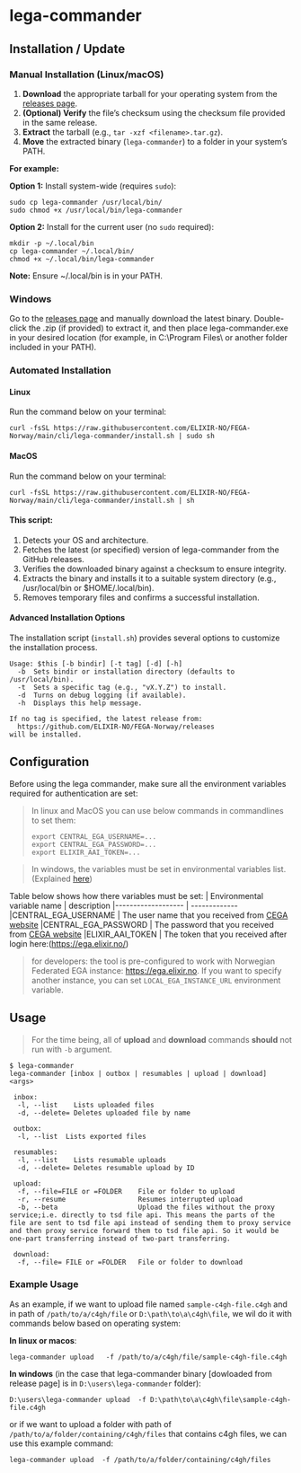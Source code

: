 


# lega-commander

## Installation / Update

### Manual Installation (Linux/macOS)

1. **Download** the appropriate tarball for your operating system from the [releases page](https://github.com/ELIXIR-NO/FEGA-Norway/releases?q=lega-commander-*-assets).
2. **(Optional) Verify** the file’s checksum using the checksum file provided in the same release.
3. **Extract** the tarball (e.g., `tar -xzf <filename>.tar.gz`).
4. **Move** the extracted binary (`lega-commander`) to a folder in your system’s PATH.

**For example:**

**Option 1:** Install system-wide (requires `sudo`):
   ```
   sudo cp lega-commander /usr/local/bin/
   sudo chmod +x /usr/local/bin/lega-commander
   ```
**Option 2:**  Install for the current user (no `sudo` required):
   ```
   mkdir -p ~/.local/bin
   cp lega-commander ~/.local/bin/
   chmod +x ~/.local/bin/lega-commander
   ```
**Note:** Ensure ~/.local/bin is in your PATH.

### Windows
Go to the [releases page](https://github.com/ELIXIR-NO/FEGA-Norway/releases?q=lega-commander-*-assets) and manually download the latest binary.
Double-click the .zip (if provided) to extract it, and then place lega-commander.exe in your desired location
(for example, in C:\Program Files\ or another folder included in your PATH).

### Automated Installation
#### Linux
Run the command below on your terminal:
```
curl -fsSL https://raw.githubusercontent.com/ELIXIR-NO/FEGA-Norway/main/cli/lega-commander/install.sh | sudo sh
```

#### MacOS
Run the command below on your terminal:
```
curl -fsSL https://raw.githubusercontent.com/ELIXIR-NO/FEGA-Norway/main/cli/lega-commander/install.sh | sh
```



#### This script:
1. Detects your OS and architecture.
2. Fetches the latest (or specified) version of lega-commander from the GitHub releases.
3. Verifies the downloaded binary against a checksum to ensure integrity.
4. Extracts the binary and installs it to a suitable system directory (e.g., /usr/local/bin or $HOME/.local/bin).
5. Removes temporary files and confirms a successful installation.


#### Advanced Installation Options

The installation script (`install.sh`) provides several options to customize the installation process.
```
Usage: $this [-b bindir] [-t tag] [-d] [-h]
  -b  Sets bindir or installation directory (defaults to /usr/local/bin).
  -t  Sets a specific tag (e.g., "vX.Y.Z") to install.
  -d  Turns on debug logging (if available).
  -h  Displays this help message.

If no tag is specified, the latest release from:
  https://github.com/ELIXIR-NO/FEGA-Norway/releases
will be installed.
```


## Configuration
Before using the lega commander, make sure all the environment variables required for authentication are set:
>In linux and MacOS you can use below commands in commandlines  to set them:
>
>```
>export CENTRAL_EGA_USERNAME=...
>export CENTRAL_EGA_PASSWORD=...
>export ELIXIR_AAI_TOKEN=...
>```

> In windows, the variables must be set in environmental variables list.(Explained [here](https://www.architectryan.com/2018/08/31/how-to-change-environment-variables-on-windows-10/))

Table below shows how there variables must be set:
| Environmental variable name        | description
|-------------------                | -------------
|CENTRAL_EGA_USERNAME               | The user name that you received from [CEGA website](https://ega-archive.org/)
|CENTRAL_EGA_PASSWORD               | The password that you received from [CEGA website](https://ega-archive.org/)
|ELIXIR_AAI_TOKEN                   | The token that you received after login here:(https://ega.elixir.no/)




>for developers: the tool is pre-configured to work with 
 Norwegian Federated EGA instance: https://ega.elixir.no.
 If you want to specify another instance, you can set `LOCAL_EGA_INSTANCE_URL` environment variable. 


## Usage

> For the time being, all of **upload** and **download** commands **should** not run with `-b` argument.
```
$ lega-commander
lega-commander [inbox | outbox | resumables | upload | download] <args>

 inbox:
  -l, --list    Lists uploaded files
  -d, --delete= Deletes uploaded file by name

 outbox:
  -l, --list  Lists exported files

 resumables:
  -l, --list    Lists resumable uploads
  -d, --delete= Deletes resumable upload by ID

 upload:
  -f, --file=FILE or =FOLDER    File or folder to upload
  -r, --resume                  Resumes interrupted upload
  -b, --beta                    Upload the files without the proxy service;i.e. directly to tsd file api. This means the parts of the file are sent to tsd file api instead of sending them to proxy service and then proxy service forward them to tsd file api. So it would be one-part transferring instead of two-part transferring.

 download:
  -f, --file= FILE or =FOLDER   File or folder to download

```
### Example Usage
As an example, if we want to upload file named `sample-c4gh-file.c4gh` and in path of `/path/to/a/c4gh/file`
or `D:\path\to\a\c4gh\file`, we wil do it with commands below based on operating system:

**In linux or macos**:
```
lega-commander upload   -f /path/to/a/c4gh/file/sample-c4gh-file.c4gh 
 ```
**In windows** (in the case that lega-commander binary [dowloaded from release page] is in `D:\users\lega-commander` folder):
```
D:\users\lega-commander upload  -f D:\path\to\a\c4gh\file\sample-c4gh-file.c4gh 
 ```
or if we want to upload a folder with path of `/path/to/a/folder/containing/c4gh/files`
that contains c4gh files, we can use this example command:

```
lega-commander upload  -f /path/to/a/folder/containing/c4gh/files
```

<!--
### How it works
The flowchart below shows how lega commander connects to the other components of project in order to **UPLOAD** the file/folder:
![Flowchart of upload](flowchart_lega_commander.jpg)
-->
